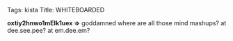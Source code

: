Tags: kista
Title: WHITEBOARDED
  
**oxtiy2hnwo1mElk1uex =>** goddamned where are all those mind mashups? at dee.see.pee? at em.dee.em?